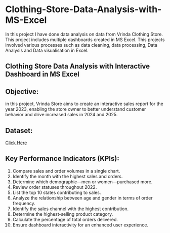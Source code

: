 # Clothing-Store-Data-Analysis-with-MS-Excel
In this project I have done data analysis on data from Vrinda Clothing Store. This project includes multiple dashboards created in MS Excel. This projects involved various processes such as data cleaning, data processing, Data Analysis and Data visualisation in Excel.

## Clothing Store Data Analysis with Interactive Dashboard in MS Excel

## Objective:
in this project, Vrinda Store aims to create an interactive sales report for the year 2023, enabling the store owner to better understand customer behavior and drive increased sales in 2024 and 2025.

## Dataset:
<a href="https://github.com/swapniltayde09/Clothing-Store-Data-Analysis-with-MS-Excel/blob/main/Vrinda-Store-Data-Analysis-2023-Final.xlsx">Click Here<a/> 

## Key Performance Indicators (KPIs):
1. Compare sales and order volumes in a single chart.
2. Identify the month with the highest sales and orders.
3. Determine which demographic—men or women—purchased more.
4. Review order statuses throughout 2022.
5. List the top 10 states contributing to sales.
6. Analyze the relationship between age and gender in terms of order frequency.
7. Identify the sales channel with the highest contribution.
8. Determine the highest-selling product category.
9. Calculate the percentage of total orders delivered.
10. Ensure dashboard interactivity for an enhanced user experience.
